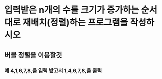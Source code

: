 # 입력받은 n개의 수를 크기가 증가하는 순서대로 재배치(정렬)하는 프로그램을 작성하시오

## 버블 정렬을 이용할것

### 예 4,1,6,7,8,을 입력 받고서 1,4,6,7,8,을 출력

